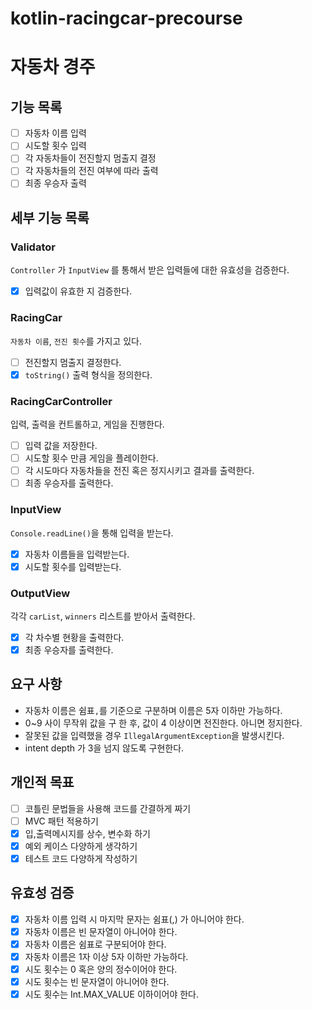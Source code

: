 # kotlin-racingcar-precourse

# 자동차 경주

## 기능 목록

- [ ] 자동차 이름 입력
- [ ] 시도할 횟수 입력
- [ ] 각 자동차들이 전진할지 멈출지 결정
- [ ] 각 자동차들의 전진 여부에 따라 출력
- [ ] 최종 우승자 출력

## 세부 기능 목록

### Validator

`Controller` 가 `InputView` 를 통해서 받은 입력들에 대한 유효성을 검증한다.

- [x] 입력값이 유효한 지 검증한다.

### RacingCar

`자동차 이름`, `전진 횟수`를 가지고 있다.

- [ ] 전진할지 멈출지 결정한다.
- [x] `toString()` 출력 형식을 정의한다.

### RacingCarController

입력, 출력을 컨트롤하고, 게임을 진행한다.

- [ ] 입력 값을 저장한다.
- [ ] 시도할 횟수 만큼 게임을 플레이한다.
- [ ] 각 시도마다 자동차들을 전진 혹은 정지시키고 결과를 출력한다.
- [ ] 최종 우승자를 출력한다.

### InputView

`Console.readLine()`을 통해 입력을 받는다.

- [x] 자동차 이름들을 입력받는다.
- [x] 시도할 횟수를 입력받는다.

### OutputView

각각 `carList`, `winners` 리스트를 받아서 출력한다.

- [x] 각 차수별 현황을 출력한다.
- [x] 최종 우승자를 출력한다.

## 요구 사항

- 자동차 이름은 쉼표`,`를 기준으로 구분하며 이름은 5자 이하만 가능하다.
- 0~9 사이 무작위 값을 구 한 후, 값이 4 이상이면 전진한다. 아니면 정지한다.
- 잘못된 값을 입력했을 경우 `IllegalArgumentException`을 발생시킨다.
- intent depth 가 3을 넘지 않도록 구현한다.

## 개인적 목표

- [ ] 코틀린 문법들을 사용해 코드를 간결하게 짜기
- [ ] MVC 패턴 적용하기
- [x] 입,출력메시지를 상수, 변수화 하기
- [x] 예외 케이스 다양하게 생각하기
- [x] 테스트 코드 다양하게 작성하기

## 유효성 검증

- [x] 자동차 이름 입력 시 마지막 문자는 쉼표(,) 가 아니어야 한다.
- [x] 자동차 이름은 빈 문자열이 아니어야 한다.
- [x] 자동차 이름은 쉼표로 구분되어야 한다.
- [x] 자동차 이름은 1자 이상 5자 이하만 가능하다.
- [x] 시도 횟수는 0 혹은 양의 정수이어야 한다.
- [x] 시도 횟수는 빈 문자열이 아니어야 한다.
- [x] 시도 횟수는 Int.MAX_VALUE 이하이어야 한다.